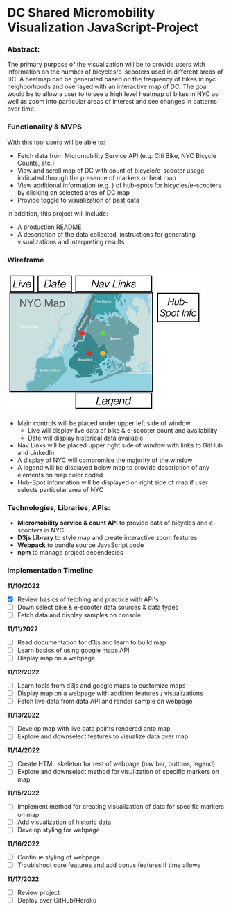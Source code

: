 # DC Shared Micromobility Visualization JavaScript-Project

### Abstract:
The primary purpose of the visualization will be to provide users with information on the number of bicycles/e-scooters used in different areas of DC. A heatmap can be generated based on the frequency of bikes in nyc neighborhoods and overlayed with an interactive map of DC. The goal would be to allow a user to to see a high level heatmap of bikes in NYC as well as zoom into particular areas of interest and see changes in patterns over time.  

### Functionality & MVPS
With this tool users will be able to:
- Fetch data from Micromobility Service API (e.g. Citi Bike, NYC Bicycle Counts, etc.)
- View  and scroll map of DC with count of bicycle/e-scooter usage indicated through the presence of markers or heat map
- View additional information (e.g. ) of hub-spots for bicycles/e-scooters by clicking on selected ares of DC map
- Provide toggle to visualization of past data

In addition, this project will include:
- A production README
- A description of the data collected, instructions for generating visualizations and interpreting results 


### Wireframe
![Wireframe Image](./Wireframe.png)
- Main controls will be placed under upper left side of window
  - Live will display live data of bike & e-scooter count and availability
  - Date will display historical data available
- Nav Links will be placed upper right side of window with links to GitHub and LinkedIn
- A display of NYC will compromise the majority of the window
- A legend will be displayed below map to provide description of any elements on map color coded
- Hub-Spot information will be displayed on right side of map if user selects particular area of NYC

### Technologies, Libraries, APIs:
- **Micromobility service & count API** to provide data of bicycles and e-scooters in NYC
- **D3js Library** to style map and create interactive zoom features
- **Webpack** to bundle source JavaScript code
- **npm** to manage project dependecies

### Implementation Timeline
**11/10/2022**
- [x] Review basics of fetching and practice with API's
- [ ] Down select bike & e-scooter data sources & data types
- [ ] Fetch data and display samples on console

**11/11/2022**
- [ ] Read documentation for d3js and learn to build map
- [ ] Learn basics of using google maps API
- [ ] Display map on a webpage 

**11/12/2022**
- [ ] Learn tools from d3js and google maps to customize maps
- [ ] Display map on a webpage with addition features / visualizations
- [ ] Fetch live data from data API and render sample on webpage

**11/13/2022**
- [ ] Develop map with live data points rendered onto map
- [ ] Explore and downselect features to visualize data over map

**11/14/2022**
- [ ] Create HTML skeleton for rest of webpage (nav bar, buttons, legend) 
- [ ] Explore and downselect method for visulization of specific markers on map

**11/15/2022**
- [ ] Implement method for creating visualization of data for specific markers on map 
- [ ] Add visualization of historic data
- [ ] Develop styling for webpage  

**11/16/2022**
- [ ] Continue styling of webpage 
- [ ] Troublshoot core features and add bonus features if time allows

**11/17/2022**
- [ ] Review project
- [ ] Deploy over GitHub/Heroku
